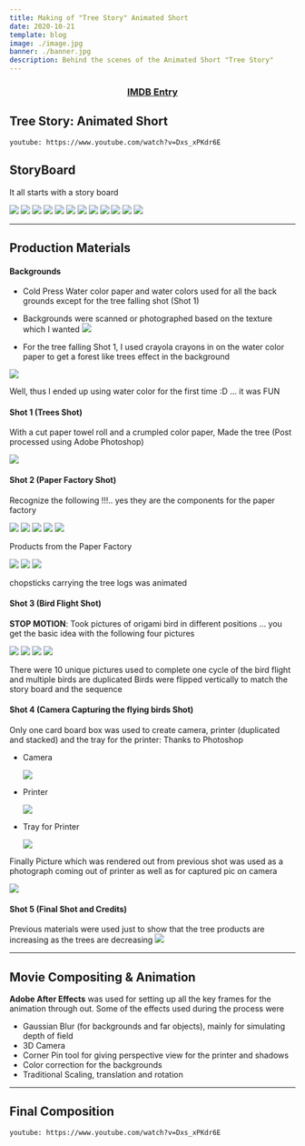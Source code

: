 ```yaml
---
title: Making of "Tree Story" Animated Short
date: 2020-10-21
template: blog
image: ./image.jpg
banner: ./banner.jpg
description: Behind the scenes of the Animated Short "Tree Story"
---
```


<div style="text-align:center">
    <a href="https://www.imdb.com/title/tt1966624/" target="_blank" rel="noopener noreferrer"><h3>IMDB Entry</h3></a>
</div>

## Tree Story: Animated Short

`youtube: https://www.youtube.com/watch?v=Dxs_xPKdr6E`

## StoryBoard

It all starts with a story board

<a href="https://lh3.googleusercontent.com/qssLMLaSNV8BWCq01Ok-8CnRxOcAz33G9uVu4deKZPSDoZQ9kkWOVpBMPr6xZ5DYNk3pz-jzPkfjpCbotXlpkdE9dp5b_XjVtUwJi2go_9z0lFMkhjmbW2tq6BSFRkqy-wMWvYAclsU=w1260-h840"><img src="https://lh3.googleusercontent.com/qssLMLaSNV8BWCq01Ok-8CnRxOcAz33G9uVu4deKZPSDoZQ9kkWOVpBMPr6xZ5DYNk3pz-jzPkfjpCbotXlpkdE9dp5b_XjVtUwJi2go_9z0lFMkhjmbW2tq6BSFRkqy-wMWvYAclsU=w200-h150"></a>
<a href="https://lh3.googleusercontent.com/hzHdjcMcVTxDe5L1EArs0vqYsgZSBGlbPUvO0t95XT7KdXU0iIs2b2ZXparWnz7cJHArdqTnLnZMNU8tJaWA-EvbQSDez5zycEmgAmFV8nD7dOqPfTwgr2UaCIpOMCIGXsQDoMVhtcA=w1260-h840"><img src="https://lh3.googleusercontent.com/hzHdjcMcVTxDe5L1EArs0vqYsgZSBGlbPUvO0t95XT7KdXU0iIs2b2ZXparWnz7cJHArdqTnLnZMNU8tJaWA-EvbQSDez5zycEmgAmFV8nD7dOqPfTwgr2UaCIpOMCIGXsQDoMVhtcA=w200-h150"></a>
<a href="https://lh3.googleusercontent.com/xArbj8_tM_YGJxeckNKRXFFXP1FyrUKDV8EBgwjovToZohyXKhcCpC1cLflxc0mmcmYucLP9sN2kU7Mkc2Q5GD0pmV_71jZA6mGeNEtseHUo9LloLtNWJKmkHCpkG4tE8a-XhA3LfGc=w1260-h840"><img src="https://lh3.googleusercontent.com/xArbj8_tM_YGJxeckNKRXFFXP1FyrUKDV8EBgwjovToZohyXKhcCpC1cLflxc0mmcmYucLP9sN2kU7Mkc2Q5GD0pmV_71jZA6mGeNEtseHUo9LloLtNWJKmkHCpkG4tE8a-XhA3LfGc=w200-h150"></a>
<a href="https://lh3.googleusercontent.com/1YWCGKsSx52qEI1L__BScud8FDKZJIT1pxqst5UJtKSMhApxpH_ygNDWroIaP8AiSfCgwftTGIlZRxHmmO9p2cpXQLVEJT6xH1JABDujfuHlY46hfj53P72ZhgoycX7Vz1kb2jNu9Ws=w1260-h840"><img src="https://lh3.googleusercontent.com/1YWCGKsSx52qEI1L__BScud8FDKZJIT1pxqst5UJtKSMhApxpH_ygNDWroIaP8AiSfCgwftTGIlZRxHmmO9p2cpXQLVEJT6xH1JABDujfuHlY46hfj53P72ZhgoycX7Vz1kb2jNu9Ws=w200-h150"></a>
<a href="https://lh3.googleusercontent.com/u_-7AZbJWAz2DgBQjRxoFU3SDG_tYlRDrNCF727AxGdhB3NUiXqJR85Ute0xLSfPAdo7nGZXw9gdt9xiUELZS3lQba0XevbCWx4BflBwTzW2PqH9tYtpwj7UwebST6-KF-oOsK6SdQk=w1260-h840"><img src="https://lh3.googleusercontent.com/u_-7AZbJWAz2DgBQjRxoFU3SDG_tYlRDrNCF727AxGdhB3NUiXqJR85Ute0xLSfPAdo7nGZXw9gdt9xiUELZS3lQba0XevbCWx4BflBwTzW2PqH9tYtpwj7UwebST6-KF-oOsK6SdQk=w200-h150"></a>
<a href="https://lh3.googleusercontent.com/T2cyTwjUYcmOtFrFg23nfKYOcptOFsDv5J3dVono3X3_gS5PjRvTErXUbzerNfReiAnpkq9PLWeKDXWcQN4VQksYTuyKNkXPRCwt-ZOITeT1umDtBc4BFREZkN15ESxhFUMCraeEGFA=w1260-h840"><img src="https://lh3.googleusercontent.com/T2cyTwjUYcmOtFrFg23nfKYOcptOFsDv5J3dVono3X3_gS5PjRvTErXUbzerNfReiAnpkq9PLWeKDXWcQN4VQksYTuyKNkXPRCwt-ZOITeT1umDtBc4BFREZkN15ESxhFUMCraeEGFA=w200-h150"></a>
<a href="https://lh3.googleusercontent.com/lFjUJthfT4HR9vQj2I66v-BocgnpKCetYyfHCaw6xBlO50KhWoc5P9jLTRgtsg0VyoM-FZbIUmMRVgZYq5p2gijBNkOrHZrHz5vNPQRp5PeOrdT3AHeI2hBgtOvU-SQScxFL1aQescE=w1260-h840"><img src="https://lh3.googleusercontent.com/lFjUJthfT4HR9vQj2I66v-BocgnpKCetYyfHCaw6xBlO50KhWoc5P9jLTRgtsg0VyoM-FZbIUmMRVgZYq5p2gijBNkOrHZrHz5vNPQRp5PeOrdT3AHeI2hBgtOvU-SQScxFL1aQescE=w200-h150"></a>
<a href="https://lh3.googleusercontent.com/iTAtjjeglxpZ2DfMqGLQQEysjJx0pzCO7XWSJjTVFJqrGieS9-fTt-LC4OgGfVX3RuAI7-geWhkx_OkK5xEulkJ-SqKi51cU6vE_uJPftKhFfi74GB37dIR1WHq9yF88S0_2JKL0y_M=w1260-h840"><img src="https://lh3.googleusercontent.com/iTAtjjeglxpZ2DfMqGLQQEysjJx0pzCO7XWSJjTVFJqrGieS9-fTt-LC4OgGfVX3RuAI7-geWhkx_OkK5xEulkJ-SqKi51cU6vE_uJPftKhFfi74GB37dIR1WHq9yF88S0_2JKL0y_M=w200-h150"></a>
<a href="https://lh3.googleusercontent.com/v8mVUUbi0vWiz4PodFnJHOVsnCSl8M3jMlBK00-ScgY9ogZ_VBAvf2qvajnYlf-aUbTWg0Gp1iujC_lEG3-wENx1qbVMq4aWfC3ejp_T5LFvuIlS1Hcb03pT1jjd5q0GbiKyZBupyls=w1260-h840"><img src="https://lh3.googleusercontent.com/v8mVUUbi0vWiz4PodFnJHOVsnCSl8M3jMlBK00-ScgY9ogZ_VBAvf2qvajnYlf-aUbTWg0Gp1iujC_lEG3-wENx1qbVMq4aWfC3ejp_T5LFvuIlS1Hcb03pT1jjd5q0GbiKyZBupyls=w200-h150"></a>
<a href="https://lh3.googleusercontent.com/kMjhM5WdBLNHQAtjQVQ7HZ-7rB3L6bJzH1y4Zcc-V78zCG0W7F_Gfa81PsKsFOX8uRgR8MDnHlfswuJ1YGyhZ7FFKoGnl4ZP-1zll78Qso9rKoS2OsDp8lgv1ViNSwtF3Noa3phsksw=w1260-h840"><img src="https://lh3.googleusercontent.com/kMjhM5WdBLNHQAtjQVQ7HZ-7rB3L6bJzH1y4Zcc-V78zCG0W7F_Gfa81PsKsFOX8uRgR8MDnHlfswuJ1YGyhZ7FFKoGnl4ZP-1zll78Qso9rKoS2OsDp8lgv1ViNSwtF3Noa3phsksw=w200-h150"></a>
<a href="https://lh3.googleusercontent.com/QPVl3mRlmc9BdvU7NOiMscNt-Q1p7Ops9i4_6eKQKDAhWK7wZZnIOOFIlTLiWJ5eGiMuLjIhxQpZc4S_6K9p4XoTn27Bi4H8-qtuBeMKiFeNlIrn5vP2jc0jNwqkd_-mmCiRojq_oY4=w1260-h840"><img src="https://lh3.googleusercontent.com/QPVl3mRlmc9BdvU7NOiMscNt-Q1p7Ops9i4_6eKQKDAhWK7wZZnIOOFIlTLiWJ5eGiMuLjIhxQpZc4S_6K9p4XoTn27Bi4H8-qtuBeMKiFeNlIrn5vP2jc0jNwqkd_-mmCiRojq_oY4=w200-h150"></a>
<a href="https://lh3.googleusercontent.com/fYtwCrhGy6vjp7cSS71Vg8t6UG-JOS5iM8BHZeyzl9MdIkKULzo6hxeub0rrAsj15GHHEjNkdYgjXL77Q03Jxu944rviQLvtzqfcS_zkd1p4gfP-NSXPTn0NrQwFcmxAEl7ew6ieW44=w1260-h840"><img src="https://lh3.googleusercontent.com/fYtwCrhGy6vjp7cSS71Vg8t6UG-JOS5iM8BHZeyzl9MdIkKULzo6hxeub0rrAsj15GHHEjNkdYgjXL77Q03Jxu944rviQLvtzqfcS_zkd1p4gfP-NSXPTn0NrQwFcmxAEl7ew6ieW44=w200-h150"></a>

---

## Production Materials

#### Backgrounds

-   Cold Press Water color paper and water colors used for all the back grounds except for the tree falling shot (Shot 1)
-   Backgrounds were scanned or photographed based on the texture which I wanted
    <img src="https://lh3.googleusercontent.com/PCzYPExF6XB-lf-HIOvj2h4iaiAZPprUenTmXtcpOU_bihy-sjst2U5PuPOnpTx06M1M8ymezKUDLBg2Yoro2aVGMLom4Aznc4aJZMgTgsOe0Sa77vp0hA5JUAaixQDkuLtP_x2OFxk=w1920-h1080">

-   For the tree falling Shot 1, I used crayola crayons in on the water color paper to get a forest like trees effect in the background

<img src="https://lh3.googleusercontent.com/y1PFO6uSHTRP44FOHWCZ13wWo9gb670H_ir_HNW-TPRXzyibnS4P0ewxbyqHmyRSW5mL_4MXrD6f_ytEPvIeQQ_AqxaG9IcOFNN7g0FnW4dDJffNff2NU2u7ooWY76xuvRHg6jS2oR4=w1920-h1080">

Well, thus I ended up using water color for the first time :D ... it was FUN

#### Shot 1 (Trees Shot)

With a cut paper towel roll and a crumpled color paper, Made the tree (Post processed using Adobe Photoshop)

<img src="https://lh3.googleusercontent.com/r89_vOwpLr2W33NBPD76AlH-ZzDrc6O1VO-j5DUcqOhGlcYtOFy4dF5sr-mNoz_-VMa7-eRQaRyhOxPAxC6KA93ZufGHUMiVs0YmwEy60yiU4Ttus1wYvIie8uAzkdGcZmqxD7wvyXU=w1920-h1080">

#### Shot 2 (Paper Factory Shot)

Recognize the following !!!.. yes they are the components for the paper factory

<img src="https://lh3.googleusercontent.com/KE_J7Aenh5RoziYFHrGgpz9YGXnWqQh3oatsJQbNb5GBYuOrzuU96VjuuMTOBAAaJLiChJgmjU1M5ewPYl6GfHYe7MBdz6UtX5kMkAfz1JmcG3S3r5yCmdHeNbI_cQvcP6EUgghTwTE=w300-h175">
<img src="https://lh3.googleusercontent.com/7wduAFgXQThdsghpXA_c0llwHDHXdhnzuabSCjrv9mLUAbFohuH_q8tAsZT9bLiCjxpBQHt4Xr9XB9NFgUWJKZUf9TG7Bioxti0UrWy651cDUR3OnT9YmivzRkNIpopbBU69qfumlLg=w300-h175">
<img src="https://lh3.googleusercontent.com/CePLC26oijw3bO063b32VSxLwrtoZkcXWz_4_4-ActdQKmY_UQfGBA4mbtDNys3Rpi33aFl6EiPh_OJBZHKEbTXInIQXPJ8o7DR2UgtZzTUFHFKegEdW56biG3d3T56BUKna_cnYthg=w300-h175">
<img src="https://lh3.googleusercontent.com/mSUhe43xWdDmt_UFFtbeY7ODEFwrGCmFbWxj5jpf9bSM1iA9xYNIxsuqJByQMQb2y6Fra3BKVTbVYgmiqYcm_BTJWU29g4MWWWQ3zHjtk2p4BzpSDKMf_xjsEVy2u08xAf78nQiXweQ=w300-h175">
<img src="https://lh3.googleusercontent.com/_wRekbG7AewjEudQmLCBzsK5LlD6VslOacKXqX2yyqgBujtbeOGuOkeHoXa96CYbdTUILtG2rWCZX2QVPXY3h3vhQbzW66tThIgHw4ZA9-7CuvHcZDZ5_INV89pR2wGyPEMmCge5hoc=w300-h175">

Products from the Paper Factory

<img src="https://lh3.googleusercontent.com/ysTvtRIyCtvxV8umXL1PohJd0UVBYvQ8s19jwVmggTIRlTybEUwp07CdPRWuo3_1GtnSbQpazlrEgJ7j_9urprpJWxx8yDp_tAhwLXD2AV90dlUy2kGedOpktreFBHeIo0z58AGDwCs=w300-h175">
<img src="https://lh3.googleusercontent.com/AC3RgbYAREX5lEW3jjhCRefYapFQvGKE6Cpwr6ZSUbb37Ma9m4G5U6DtMkctwYg2g-6MtlSVaaOnGHteL7Hq3flo0-VULJkNB3K66ppZJp_-htfOMPwWmU4c8RS3gG5mIqxLN3VOI_s=w300-h175">
<img src="https://lh3.googleusercontent.com/O1pECyEpaxAHCsJbdwitN4jnFJVCy11keY0v8M1werZCrPQdxmqvHybiXup3z7yB8jw1eoIvrXJ1HJlI5R2ome4mucYIPYN4r8-R2CXJqJLdWSpg8hPCN6IIdNKRS6nhyetzHkHqhno=w300-h175">

chopsticks carrying the tree logs was animated

#### Shot 3 (Bird Flight Shot)

**STOP MOTION**: Took pictures of origami bird in different positions ... you get the basic idea with the following four pictures

<img src="https://lh3.googleusercontent.com/3Q-aPKv6kGhCSvzdmpjhERNVuSheHxpxSCopurQPXI6BLqYsf-V7IqqnqBmW1Rz_FjHej6mM1LgXFbDD39EZclrikmxaAyJF1cdaUfDbrsAgKg9p0Dr4MRCe--riiVdeb-857IGm9TU=w300-h175">
<img src="https://lh3.googleusercontent.com/6f3hMpTGkUaJKTSyrlDCliRq7pZ_eldJz8Rh9NTeJ3TV36yM3n-LWCmpMyik5LUHRwN3VPlfiYO_GMLMPEzU_-btIByf5G6qxC9sMPK7R8NbErY3N0tOqEYxVEO6YxgQ4-mSS3CGfIc=w300-h175">
<img src="https://lh3.googleusercontent.com/Rb2hBGzKhPMhZA7c-7ZE1zWO46NLsZum5ELAsRPIDbPGTlcfFU7BtxYfoQXkRS_0kCsSkWeyg5-IPv0G4fE9m_SAbkqWBTtNG0DH6iWZaAsRQ4PnFcbMj4BJfgtgLvCtDorpAP2TLPc=w300-h175">
<img src="https://lh3.googleusercontent.com/8avJolslrk4lbuFeQsa2bhHZVWVOnk7blsppASYgaVs77ub8l2KcSCQbkMDHKoUzJ2GIkHtyegkjeVspS3HEMf1vF59F8qOTQaopm42MsPT2Dhau1v67490WlkmnPJ_j5AXPgzqUyEg=w300-h175">

There were 10 unique pictures used to complete one cycle of the bird flight and multiple birds are duplicated
Birds were flipped vertically to match the story board and the sequence

#### Shot 4 (Camera Capturing the flying birds Shot)

Only one card board box was used to create camera, printer (duplicated and stacked) and the tray for the printer: Thanks to Photoshop

-   Camera

    <img src="https://lh3.googleusercontent.com/tuEGLC5ELmDKZIMwzavN0KAPsP0Ayxz1xO0ofqrh-xy_lgSuidw3JCmKu7LV0hXBTVSe0n3XgFy2j4KtJ5NbzRHZex6qXmedymogOmBJyfnZ-xmZ0vaf-G5rZHOVBXhutnzOU8AgC0s=w300-h175">

-   Printer

    <img src="https://lh3.googleusercontent.com/zP9o_5sMLSGiG5tQcC2O8Sx_twbEmY-fTlcaDc-9W3VP65gIEQBrJPoftjAcyhY67JezUE8i6Dx-VujPRqANohz5PlucgjjuwnRb9eLW570nURmoK__bOiKdjgV1KcxiQAcwIuWTqx0=w300-h175">

-   Tray for Printer

    <img src="https://lh3.googleusercontent.com/q4aBTi6hNbvLwhErvr_3egsBG-E43-XON_TmsozOaDb_F0_M5xuMUPcFnx05KMINxwrQFYJ7IPkQhCWuFKVi41QoLQto27CHTcSxS4ZOopEHrVjX6NbBf04VhhXaxDCB7N3ttGEhjDU=w300-h175">

Finally Picture which was rendered out from previous shot was used as a photograph coming out of printer as well as for captured pic on camera

<img src="https://lh3.googleusercontent.com/w5reVSFupH4XacO4pckladHgrhnJg0PhhZhOq162kydp_Tkax8D5vlXU6LIk9bVHb3GPo1lcRnRplaxIG_wbipyY6h6IhK1MZZsm7g3pUBJKw-u8uvAtR13F-PiiY_gbt_YBKZGQ9nI=w300-h175">

#### Shot 5 (Final Shot and Credits)

Previous materials were used just to show that the tree products are increasing as the trees are decreasing
<img src="https://lh3.googleusercontent.com/rxwppn59BhjTsBPUG_nVR6Vqo0AI75nb5ryqDHrMxF6xnwtvn5ZrWzhM2lzLN70ZdirxL7Z_ckNYVqZ2FRpxbSpHa8b43Q3L1pN_XH_FvIr2_FWC7P8bCe_Gplm9t5uEdQaouY7ad-I=w300-h175">

---

## Movie Compositing & Animation

**Adobe After Effects** was used for setting up all the key frames for the animation through out. Some of the effects used during the process were

-   Gaussian Blur (for backgrounds and far objects), mainly for simulating depth of field
-   3D Camera
-   Corner Pin tool for giving perspective view for the printer and shadows
-   Color correction for the backgrounds
-   Traditional Scaling, translation and rotation

---

## Final Composition

`youtube: https://www.youtube.com/watch?v=Dxs_xPKdr6E`
